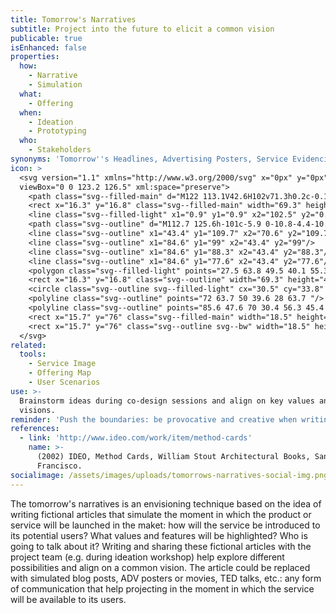 ```yaml
---
title: Tomorrow's Narratives
subtitle: Project into the future to elicit a common vision
publicable: true
isEnhanced: false
properties:
  how:
    - Narrative
    - Simulation
  what:
    - Offering
  when:
    - Ideation
    - Prototyping
  who:
    - Stakeholders
synonyms: 'Tomorrow''s Headlines, Advertising Posters, Service Evidencing'
icon: >
  <svg version="1.1" xmlns="http://www.w3.org/2000/svg" x="0px" y="0px"
  viewBox="0 0 123.2 126.5" xml:space="preserve">
    <path class="svg--filled-main" d="M122 113.1V42.6H102v71.3h0.2c-0.1 0.6-0.2 1.1-0.2 1.7 0 5.6 4.5 10.1 10.1 10.1 5.6 0 10.1-4.5 10.1-10.1C122.3 114.7 122.1 113.9 122 113.1z"/>
    <rect x="16.3" y="16.8" class="svg--filled-main" width="69.3" height="46.9"/>
    <line class="svg--filled-light" x1="0.9" y1="0.9" x2="102.5" y2="0.9"/>
    <path class="svg--outline" d="M112.7 125.6h-101c-5.9 0-10.8-4.4-10.8-10.4V0.9h14.8 14.8H102v1.3 31.1c0 5.2 0 13.6 0 18.8v64.5c0 5.2 4 9 9.1 9h1.3c5.2 0 9.7-3.8 9.7-9V42.5H102"/>
    <line class="svg--outline" x1="43.4" y1="109.7" x2="70.6" y2="109.7"/>
    <line class="svg--outline" x1="84.6" y1="99" x2="43.4" y2="99"/>
    <line class="svg--outline" x1="84.6" y1="88.3" x2="43.4" y2="88.3"/>
    <line class="svg--outline" x1="84.6" y1="77.6" x2="43.4" y2="77.6"/>
    <polygon class="svg--filled-light" points="27.5 63.8 49.5 40.1 55.3 46.5 69.5 31 85.1 48.2 85.1 64.3 "/>
    <rect x="16.3" y="16.8" class="svg--outline" width="69.3" height="46.9"/>
    <circle class="svg--outline svg--filled-light" cx="30.5" cy="33.8" r="5.3"/>
    <polyline class="svg--outline" points="72 63.7 50 39.6 28 63.7 "/>
    <polyline class="svg--outline" points="85.6 47.6 70 30.4 56.3 45.4 "/>
    <rect x="15.7" y="76" class="svg--filled-main" width="18.5" height="34.7"/>
    <rect x="15.7" y="76" class="svg--outline svg--bw" width="18.5" height="34.7"/>
  </svg>
related:
  tools:
    - Service Image
    - Offering Map
    - User Scenarios
use: >-
  Brainstorm ideas during co-design sessions and align on key values and
  visions.
reminder: 'Push the boundaries: be provocative and creative when writing it.'
references:
  - link: 'http://www.ideo.com/work/item/method-cards'
    name: >-
      (2002) IDEO, Method Cards, William Stout Architectural Books, San
      Francisco.
socialimage: /assets/images/uploads/tomorrows-narratives-social-img.png
---
```

The tomorrow's narratives is an envisioning technique based on the idea of writing fictional articles that simulate the moment in which the product or service will be launched in the maket: how will the service be introduced to its potential users? What values and features will be highlighted? Who is going to talk about it? Writing and sharing these fictional articles with the project team (e.g. during ideation workshop) help explore different possibilities and align on a common vision. The article could be replaced with simulated blog posts, ADV posters or movies, TED talks, etc.: any form of communication that help projecting in the moment in which the service will be available to its users.
